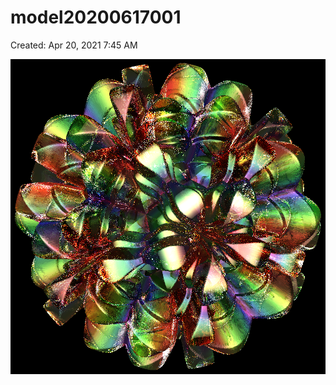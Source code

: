 # model20200617001

Created: Apr 20, 2021 7:45 AM

![model20200617001%20bcf295ef8c854e4f8c8ab3c817880073/model20200617001.png](model20200617001%20bcf295ef8c854e4f8c8ab3c817880073/model20200617001.png)